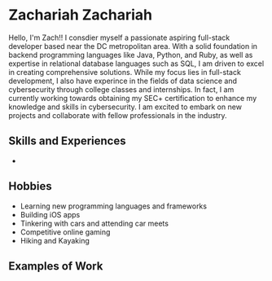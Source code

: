 

# Zachariah Zachariah 
Hello, I'm Zach!! I consdier myself a passionate aspiring full-stack developer based near the DC metropolitan area. With a solid foundation in backend programming languages like Java, Python, and Ruby, as well as expertise in relational database languages such as SQL, I am driven to excel in creating comprehensive solutions. While my focus lies in full-stack development, I also have experince in  the fields of data science and cybersecurity through college classes and internships. In fact, I am currently working towards obtaining my SEC+ certification to enhance my knowledge and skills in cybersecurity. I am excited to embark on new projects and collaborate with fellow professionals in the industry. 


## Skills and Experiences 
* 

## Hobbies 
* Learning new programming languages and frameworks
* Building iOS apps
* Tinkering with cars and attending car meets
* Competitive online gaming
* Hiking and Kayaking

## Examples of Work  

